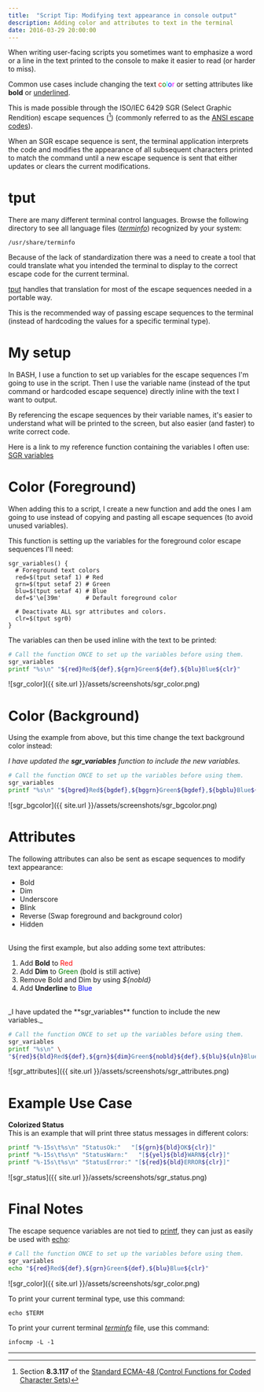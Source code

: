 ```yaml
---
title:  "Script Tip: Modifying text appearance in console output"
description: Adding color and attributes to text in the terminal
date: 2016-03-29 20:00:00
---
```


When writing user-facing scripts you sometimes want to emphasize a word or a line in the text printed to the console to make it easier to read (or harder to miss). 

Common use cases include changing the text <font color="red">c</font><font color="green">o</font><font color="cyan">l</font><font color="blue">o</font><font color="magenta">r</font> or setting attributes like **bold** or <u>underlined</u>.

This is made possible through the ISO/IEC 6429 SGR (Select Graphic Rendition) escape sequences ([^1]) (commonly referred to as the [ANSI escape codes](https://en.wikipedia.org/wiki/ANSI_escape_code#CSI_codes)).

When an SGR escape sequence is sent, the terminal application interprets the code and modifies the appearance of all subsequent characters printed to match the command until a new escape sequence is sent that either updates or clears the current modifications.

# tput	

There are many different terminal control languages. Browse the following directory to see all language files ([_terminfo_](x-man-page://5/terminfo)) recognized by your system: 

```console
/usr/share/terminfo
```

Because of the lack of standardization there was a need to create a tool that could translate what you intended the terminal to display to the correct escape code for the current terminal.

[tput](x-man-page://1/tput) handles that translation for most of the escape sequences needed in a portable way.

This is the recommended way of passing escape sequences to the terminal (instead of hardcoding the  values for a specific terminal type).

# My setup

In BASH, I use a function to set up variables for the escape sequences I'm going to use in the script. Then I use the variable name (instead of the tput command or hardcoded escape sequence) directly inline with the text I want to output.

By referencing the escape sequences by their variable names, it's easier to understand what will be printed to the screen, but also easier (and faster) to write correct code.

Here is a link to my reference function containing the variables I often use: [SGR variables](https://github.com/erikberglund/Scripts/blob/master/Functions/sgr_escape_sequence_variables/function_sgr_escape_sequence_variables.function)

# Color (Foreground)

When adding this to a script, I create a new function and add the ones I am going to use instead of copying and pasting all escape sequences (to avoid unused variables).

This function is setting up the variables for the foreground color escape sequences I'll need:

```
sgr_variables() {
  # Foreground text colors
  red=$(tput setaf 1) # Red
  grn=$(tput setaf 2) # Green
  blu=$(tput setaf 4) # Blue
  def=$'\e[39m'       # Default foreground color
  
  # Deactivate ALL sgr attributes and colors.
  clr=$(tput sgr0)
}
```
The variables can then be used inline with the text to be printed:

```bash
# Call the function ONCE to set up the variables before using them.
sgr_variables
printf "%s\n" "${red}Red${def},${grn}Green${def},${blu}Blue${clr}"
```
![sgr_color]({{ site.url }}/assets/screenshots/sgr_color.png)

# Color (Background)

Using the example from above, but this time change the text background color instead:

_I have updated the **sgr_variables** function to include the new variables._

```bash
# Call the function ONCE to set up the variables before using them.
sgr_variables
printf "%s\n" "${bgred}Red${bgdef},${bggrn}Green${bgdef},${bgblu}Blue${clr}"
```
![sgr_bgcolor]({{ site.url }}/assets/screenshots/sgr_bgcolor.png)

# Attributes

The following attributes can also be sent as escape sequences to modify text appearance:

* Bold
* Dim
* Underscore
* Blink
* Reverse (Swap foreground and background color)
* Hidden

<br>
Using the first example, but also adding some text attributes:

   1. Add **Bold** to <font color="red">Red</font>
   2. Add **Dim** to <font color="green">Green</font> (bold is still active)
   3. Remove Bold and Dim by using _${nobld}_
   4. Add **Underline** to <font color="blue">Blue</font>

<br>
_I have updated the **sgr_variables** function to include the new variables._

```bash
# Call the function ONCE to set up the variables before using them.
sgr_variables
printf "%s\n" \
"${red}${bld}Red${def},${grn}${dim}Green${nobld}${def},${blu}${uln}Blue${clr}"
```
![sgr_attributes]({{ site.url }}/assets/screenshots/sgr_attributes.png)

# Example Use Case

**Colorized Status**  
This is an example that will print three status messages in different colors:

```bash
printf "%-15s\t%s\n" "StatusOk:"   "[${grn}${bld}OK${clr}]"
printf "%-15s\t%s\n" "StatusWarn:"   "[${yel}${bld}WARN${clr}]"
printf "%-15s\t%s\n" "StatusError:" "[${red}${bld}ERROR${clr}]"
```
![sgr_status]({{ site.url }}/assets/screenshots/sgr_status.png)

# Final Notes

The escape sequence variables are not tied to [printf](x-man-page://1/printf), they can just as easily be used with [echo](x-man-page://1/echo):

```bash
# Call the function ONCE to set up the variables before using them.
sgr_variables
echo "${red}Red${def},${grn}Green${def},${blu}Blue${clr}"
```
![sgr_color]({{ site.url }}/assets/screenshots/sgr_color.png)

To print your current terminal type, use this command:

```console
echo $TERM
```

To print your current terminal [_terminfo_](x-man-page://5/terminfo) file, use this command:

```console
infocmp -L -1
```

___
[^1]: Section **8.3.117** of the [Standard ECMA-48 (Control Functions for Coded Character Sets)](http://www.ecma-international.org/publications/standards/Ecma-048.htm)